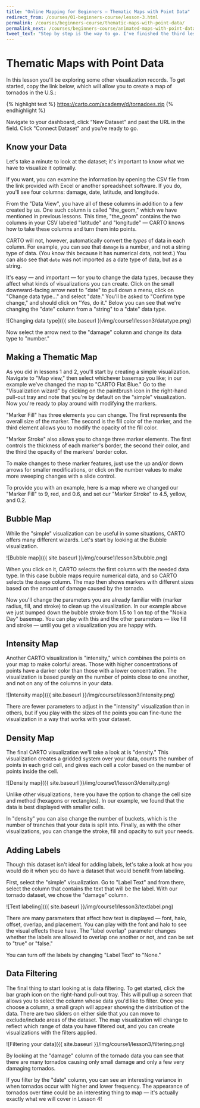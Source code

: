 ```yaml
---
title: "Online Mapping for Beginners — Thematic Maps with Point Data"
redirect_from: /courses/01-beginners-course/lesson-3.html
permalink: /courses/beginners-course/thematic-maps-with-point-data/
permalink_next: /courses/beginners-course/animated-maps-with-point-data/
tweet_text: "Step by step is the way to go. I've finished the third lesson of the map academy. Check it out"
---
```

# Thematic Maps with Point Data

In this lesson you'll be exploring some other visualization records. To get started, copy the link below, which will allow you to create a map of tornados in the U.S.:

{% highlight text %}
https://carto.com/academy/d/tornadoes.zip
{% endhighlight %}

Navigate to your dashboard, click “New Dataset” and past the URL in the field. Click "Connect Dataset" and you're ready to go.


## Know your Data

Let's take a minute to look at the dataset; it's important to know what we have to visualize it optimally.

If you want, you can examine the information by opening the CSV file from the link provided with Excel or another spreadsheet software. If you do, you'll see four columns: damage, date, latitude, and longitude.

From the "Data View", you have all of these columns in addition to a few created by us. One such column is called "the_geom," which we have mentioned in previous lessons. This time, "the_geom" contains the two columns in your CSV labeled "latitude" and "longitude" — CARTO knows how to take these columns and turn them into points.

CARTO will not, however, automatically convert the _types_ of data in each column. For example, you can see that `damage` is a number, and not a string type of data. (You know this because it has numerical data, not text.) You can also see that `date` was not imported as a date type of data, but as a string.

It's easy — and important — for you to change the data types, because they affect what kinds of visualizations you can create. Click on the small downward-facing arrow next to "date" to pull down a menu, click on "Change data type..." and select "date." You'll be asked to "Confirm type change," and should click on "Yes, do it."  Below you can see that we're changing the "date" column from a "string" to a "date" data type.

![Changing data type]({{ site.baseurl }}/img/course1/lesson3/datatype.png)

Now select the arrow next to the "damage" column and change its data type to "number."


## Making a Thematic Map

As you did in lessons 1 and 2, you'll start by creating a simple visualization. Navigate to "Map view," then select whichever basemap you like; in our example we've changed the map to "CARTO Flat Blue." Go to the "Visualization wizard" by clicking on the paintbrush icon in the right-hand pull-out tray and note that you're by default on the "simple" visualization.  Now you're ready to play around with modifying the markers.

"Marker Fill" has three elements you can change.  The first represents the overall size of the marker.  The second is the fill color of the marker, and the third element allows you to modify the opacity of the fill color.

"Marker Stroke" also allows you to change three marker elements.  The first controls the thickness of each marker's border, the second their color, and the third the opacity of the markers' border color.

To make changes to these marker features, just use the up and/or down arrows for smaller modifications, or click on the number values to make more sweeping changes with a slide control.

To provide you with an example, here is a map where we changed our "Marker Fill" to 9, red, and 0.6, and set our "Marker Stroke" to 4.5, yellow, and 0.2.


## Bubble Map

While the "simple" visualization can be useful in some situations, CARTO offers many different wizards. Let's start by looking at the Bubble visualization.

![Bubble map]({{ site.baseurl }}/img/course1/lesson3/bubble.png)

When you click on it, CARTO selects the first column with the needed data type. In this case bubble maps require numerical data, and so CARTO selects the `damage` column. The map then shows markers with different sizes based on the amount of damage caused by the tornado.

Now you'll change the parameters you are already familiar with (marker radius, fill, and stroke) to clean up the visualization. In our example above we just bumped down the bubble stroke from 1.5 to 1 on top of the "Nokia Day" basemap. You can play with this and the other parameters — like fill and stroke — until you get a visualization you are happy with.


## Intensity Map

Another CARTO visualization is "intensity," which combines the points on your map to make colorful areas. Those with higher concentrations of points have a darker color than those with a lower concentration. The visualization is based purely on the number of points close to one another, and not on any of the columns in your data.

![Intensity map]({{ site.baseurl }}/img/course1/lesson3/intensity.png)

There are fewer parameters to adjust in the "intensity" visualization than in others, but if you play with the sizes of the points you can fine-tune the visualization in a way that works with your dataset.


## Density Map

The final CARTO visualization we'll take a look at is "density." This visualization creates a gridded system over your data, counts the number of points in each grid cell, and gives each cell a color based on the number of points inside the cell.

![Density map]({{ site.baseurl }}/img/course1/lesson3/density.png)

Unlike other visualizations, here you have the option to change the cell size and method (hexagons or rectangles). In our example, we found that the data is best displayed with smaller cells.

In "density" you can also change the number of buckets, which is the number of tranches that your data is split into. Finally, as with the other visualizations, you can change the stroke, fill and opacity to suit your needs.


## Adding Labels

Though this dataset isn't ideal for adding labels, let's take a look at how you would do it when you do have a dataset that would benefit from labeling.

First, select the "simple" visualization. Go to "Label Text" and from there, select the column that contains the text that will be the label. With our tornado dataset, we chose the "damage" column.

![Text labeling]({{ site.baseurl }}/img/course1/lesson3/textlabel.png)

There are many parameters that affect how text is displayed — font, halo, offset, overlap, and placement. You can play with the font and halo to see the visual effects these have. The "label overlap" parameter changes whether the labels are allowed to overlap one another or not, and can be set to "true" or "false."

You can turn off the labels by changing "Label Text" to "None."


## Data Filtering

The final thing to start looking at is data filtering. To get started, click the bar graph icon on the right-hand pull-out tray. This will pull up a screen that allows you to select the column whose data you'd like to filter. Once you choose a column, a small graph will appear showing the distribution of the data. There are two sliders on either side that you can move to exclude/include areas of the dataset. The map visualization will change to reflect which range of data you have filtered out, and you can create visualizations with the filters applied.

![Filtering your data]({{ site.baseurl }}/img/course1/lesson3/filtering.png)

By looking at the "damage" column of the tornado data you can see that there are many tornados causing only small damage and only a few very damaging tornados.

If you filter by the "date" column, you can see an interesting variance in when tornados occur with higher and lower frequency. The appearance of tornados over time could be an interesting thing to map — it's actually exactly what we will cover in Lesson 4!
